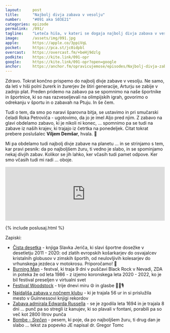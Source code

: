 ```yaml
---
layout: 	post
title:  	"Najbolj divja zabava v vesolju"
number: 	"#091 aka S03E21"
categories:	epizode
permalink:	/091/
tagline: 	"Leteča hiša, v kateri se dogaja najbolj divja zabava v vesolju, ki traja že 4 generacije? Kje kupimo vstopnice? Citat prebere Viljem Demšar."
image:		/assets/img/091.jpg
apple:		https://apple.co/3ppiVqL
pocket:		https://pca.st/jc0idpbl
overcast:	https://overcast.fm/+beHj9dzlg
podkite:	https://kite.link/091-opr
google:		https://kite.link/091-opr?open=google
anchor:		https://anchor.fm/opravicujemose/episodes/Najbolj-divja-zabava-v-vesolju-e1eluv3
---
```


Zdravo. Tokrat končno prispemo do najbolj divje zabave v vesolju. Ne samo, da leti v hiši polni žurerk in žurerjev že štiri generacije, Arturju se zabije v zadnjo plat. Preden pridemo na zabavo pa se spomnimo na naše športnike in športnice, ki so nas razveseljevali na olimpijskih igrah, govorimo o odrekanju v športu in o zabavah na Ptuju. In še čem.

Tudi o tem, da smo po naravi šparovna bitja, se ustavimo in pri smučarski čeladi Roka Petroviča - ugotovimo, da jo je imel Aljo pred njim. Z zabavo na glavi obdelamo zabavo, ki je nikoli ni konec, ... spomnimo pa se tudi na zabave iz naših krajev, ki trajajo iz četrtka na ponedeljek. Citat tokrat prebere poslušalec **Viljem Demšar**, hvala. 🙏

Mi pa obdelamo tudi najbolj divje zabave na planetu … in se strinjamo s tem, kar pravi pesnik: da po najboljšem žuru, ti vedno je slabo, in se spominjamo nekaj divjih zabav. Kolikor se jih lahko, ker včasih tudi pamet odpove. Ker smo včasih tudi mi radi … oboje.

<iframe src="https://www.listennotes.com/podcasts/opravičujemo-se-za/najbolj-divja-zabava-v-vesolju-xHjybPIr4eR/embed/" height="170px" width="100%" style="width: 1px; min-width: 100%;" frameborder="0" scrolling="no" loading="lazy"></iframe> 

{% include poslusaj.html %}

Zapiski:
- [Čista desetka](https://www.emka.si/webapp/wcs/stores/servlet/sl/emkasi/%C4%8Dista-desetka-p-9789610159001) - knjiga Slavka Jeriča, ki slavi športne dosežke v desetletju 2011 - 2020: od zlatih evropskih košarkarjev do osvajalcev kristalnih globusov v zimskih športih, od neulovljivih kolesarjev do vrhunskega jezdeca v motokrosu. Priporočamo! 📖
- [Burning Man](https://en.wikipedia.org/wiki/Burning_Man) - festval, ki traja 9 dni v puščavi Black Rock v Nevadi, ZDA in poteka že od leta 1986 - z izjemo koronskega leta 2020 - 2022, ko je bil festival preseljen v virtualni svet
- [Festival Woodstock](https://en.wikipedia.org/wiki/Woodstock) - trije dnevi miru ☮️ in glasbe 🎸🥁🎙
- [Najdaljša zabava v nočnem klubu](https://www.the961.com/lebanon-guinness-world-record-longest-party/) - ki je trajala 56 ur in si prislužila mesto v Guinnessovi knjigi rekordov
- [Zabava admirala Edwarda Russella](http://www.made-in-england.org/admiral-edward-russell%E2%80%99s-legendary-pissup/) - se je zgodila leta 1694 in je trajala 8 dni ... punč pa so stregli iz kanujev, ki so plavali v fontani, porabili pa so več kot 2800 litrov punča 
- [Bombe - _Srečen_](https://www.youtube.com/watch?v=2EWUpuSYlWk) - pesem, ki poje, da po najboljšem žuru, ti drug dan je slabo ... tekst za popevko JE napisal dr. Gregor Tomc  